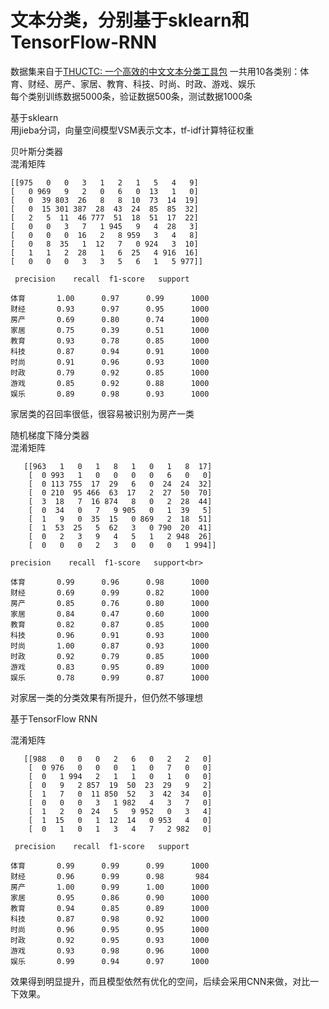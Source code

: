 # 文本分类，分别基于sklearn和TensorFlow-RNN
数据集来自于[THUCTC: 一个高效的中文文本分类工具包](http://thuctc.thunlp.org/<br>)
一共用10各类别：体育、财经、房产、家居、教育、科技、时尚、时政、游戏、娱乐<br>
每个类别训练数据5000条，验证数据500条，测试数据1000条<br>

基于sklearn<br>
用jieba分词，向量空间模型VSM表示文本，tf-idf计算特征权重<br>

贝叶斯分类器<br>
混淆矩阵<br>

    [[975   0   0   3   1   2   1   5   4   9]
    [   0 969   9   2   0   6   0  13   1   0]
    [   0  39 803  26   8   8  10  73  14  19]
    [   0  15 301 387  28  43  24  85  85  32]
    [   2   5  11  46 777  51  18  51  17  22]
    [   0   0   3   7   1 945   9   4  28   3]
    [   0   0   0  16   2   8 959   3   4   8]
    [   0   8  35   1  12   7   0 924   3  10]
    [   1   1   2  28   1   6  25   4 916  16]
    [   0   0   0   3   3   5   6   1   5 977]]
 
     precision    recall  f1-score   support

    体育       1.00      0.97      0.99      1000 
    财经       0.93      0.97      0.95      1000 
    房产       0.69      0.80      0.74      1000 
    家居       0.75      0.39      0.51      1000 
    教育       0.93      0.78      0.85      1000 
    科技       0.87      0.94      0.91      1000 
    时尚       0.91      0.96      0.93      1000 
    时政       0.79      0.92      0.85      1000 
    游戏       0.85      0.92      0.88      1000 
    娱乐       0.89      0.98      0.93      1000 
  
  家居类的召回率很低，很容易被识别为房产一类<br>
  
 随机梯度下降分类器<br>
  混淆矩阵<br>
  
       [[963   1   0   1   8   1   0   1   8  17]
        [  0 993   1   0   0   0   0   6   0   0]
        [  0 113 755  17  29   6   0  24  24  32]
        [  0 210  95 466  63  17   2  27  50  70]
        [  3  18   7  16 874   8   0   2  28  44]
        [  0  34   0   7   9 905   0   1  39   5]
        [  1   9   0  35  15   0 869   2  18  51]
        [  1  53  25   5  62   3   0 790  20  41]
        [  0   2   3   9   4   5   1   2 948  26]
        [  0   0   0   2   3   0   0   0   1 994]]
 
    precision    recall  f1-score   support<br>

    体育       0.99      0.96      0.98      1000
    财经       0.69      0.99      0.82      1000
    房产       0.85      0.76      0.80      1000
    家居       0.84      0.47      0.60      1000
    教育       0.82      0.87      0.85      1000
    科技       0.96      0.91      0.93      1000
    时尚       1.00      0.87      0.93      1000
    时政       0.92      0.79      0.85      1000
    游戏       0.83      0.95      0.89      1000
    娱乐       0.78      0.99      0.87      1000
对家居一类的分类效果有所提升，但仍然不够理想

基于TensorFlow RNN<br>

混淆矩阵<br>

       [[988   0   0   0   2   6   0   2   2   0]
        [  0 976   0   0   0   1   0   7   0   0]
        [  0   1 994   2   1   1   0   1   0   0]
        [  0   9   2 857  19  50  23  29   9   2]
        [  1   7   0  11 850  52   3  42  34   0]
        [  0   0   0   3   1 982   4   3   7   0]
        [  1   2   0  24   5   9 952   0   3   4]
        [  1  15   0   1  12  14   0 953   4   0]
        [  0   1   0   1   3   4   7   2 982   0]
 
     precision    recall  f1-score   support

    体育       0.99      0.99      0.99      1000
    财经       0.96      0.99      0.98       984
    房产       1.00      0.99      1.00      1000
    家居       0.95      0.86      0.90      1000
    教育       0.94      0.85      0.89      1000
    科技       0.87      0.98      0.92      1000
    时尚       0.96      0.95      0.95      1000
    时政       0.92      0.95      0.93      1000
    游戏       0.93      0.98      0.96      1000
    娱乐       0.99      0.94      0.97      1000
效果得到明显提升，而且模型依然有优化的空间，后续会采用CNN来做，对比一下效果。
